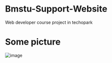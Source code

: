 # Bmstu-Support-Website
Web developer course project in techopark

# Some picture
![image](https://user-images.githubusercontent.com/90505248/163201162-0e749661-6366-45f9-9895-2b7d125fe04a.png)
